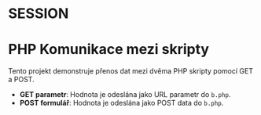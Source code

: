 # SESSION

# PHP Komunikace mezi skripty
Tento projekt demonstruje přenos dat mezi dvěma PHP skripty pomocí GET a POST.
- **GET parametr**: Hodnota je odeslána jako URL parametr do `b.php`.
- **POST formulář**: Hodnota je odeslána jako POST data do `b.php`.
